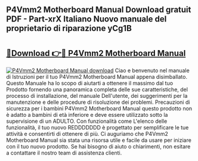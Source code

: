 ## P4Vmm2 Motherboard Manual Download gratuit PDF - Part-xrX Italiano Nuovo manuale del proprietario di riparazione yCg1B

# <h2><a href="http://dfgzo1e.blite.top/?on=P4Vmm2+Motherboard+Manual">🔗Download 👉🔴 P4Vmm2 Motherboard Manual</a></h2>

[![P4Vmm2 Motherboard Manual download](https://i.imgur.com/lujVjoI.png)](http://dfgzo1e.blite.top/?on=P4Vmm2+Motherboard+Manual)
Ciao e benvenuto nel manuale di Istruzioni per il tuo P4Vmm2 Motherboard Manual appena disimballato. Questo Manuale ha lo scopo di aiutarti a ottenere il massimo dal tuo Prodotto fornendo una panoramica completa delle sue caratteristiche, del processo di installazione, del manuale Dell'utente, dei suggerimenti per la manutenzione e delle procedure di risoluzione dei problemi. Precauzioni di sicurezza per i bambini P4Vmm2 Motherboard Manual questo prodotto non è adatto a bambini di età inferiore e deve essere utilizzato sotto la supervisione di un ADULTO. Con funzionalità come L'elenco delle funzionalità, il tuo nuovo REDDDDDDD è progettato per semplificare le tue attività e consentirti di ottenere di più. Ci auguriamo che P4Vmm2 Motherboard Manual sia stata una risorsa utile e facile da usare per iniziare con il tuo nuovo prodotto. Se hai bisogno di aiuto o chiarimenti, non esitare a contattare il nostro team di assistenza clienti.
